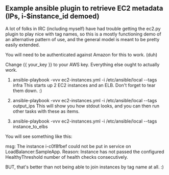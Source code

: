 ## Example ansible plugin to retrieve EC2 metadata (IPs, i-$instance_id demoed)

A lot of folks in IRC (including myself) have had trouble getting the ec2.py plugin to play nice with tag names, so this is a mostly functioning demo of an alternative pattern of use, and the general model is meant to be pretty easily extended.

You will need to be authenticated against Amazon for this to work. (duh)

Change {{ your_key }} to your AWS key. Everything else ought to actually work.


1. ansible-playbook -vvv ec2-instances.yml -i /etc/ansible/local --tags infra
	This starts up 2 EC2 instances and an ELB. Don't forget to tear them down. :)

2. ansible-playbook -vvv ec2-instances.yml -i /etc/ansible/local --tags output_ips
	This will show you how stdout looks, and you can then run other tasks with these as items.

3. ansible-playbook -vvv ec2-instances.yml -i /etc/ansible/local --tags instance_to_elbs


You will see something like this:

msg: The instance i-c0f8fbef could not be put in service on LoadBalancer:SampleApp. Reason: Instance has not passed the configured HealthyThreshold number of health checks consecutively.


BUT, that's better than not being able to join instances by tag name at all. :)

